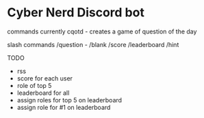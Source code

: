 # Cyber Nerd Discord bot

commands currently
cqotd - creates a game of question of the day

slash commands
/question - 
/blank
/score
/leaderboard
/hint



TODO

- rss
- score for each user
- role of top 5
- leaderboard for all
- assign roles for top 5 on leaderboard
- assign role for #1 on leaderboard
